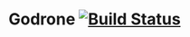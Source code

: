 # Godrone [![Build Status](http://188.166.163.235/api/badges/vaibhavk9/godrone/status.svg)](http://188.166.163.235/vaibhavk9/godrone)
